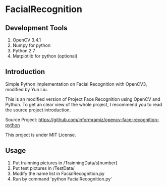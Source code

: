 # FacialRecognition

## Development Tools

1. OpenCV 3.4.1
2. Numpy for python
3. Python 2.7
4. Matplotlib for python (optional)

## Introduction

Simple Python implementation on Facial Recognition with OpenCV3, modified by Yun Liu.

This is an modified version of Project Face Recognition using OpenCV and Python. To get an clear view of the whole project, I recommend you to read the source project introduction.

Source Project: https://github.com/informramiz/opencv-face-recognition-python

This project is under MIT License.

## Usage

1. Put trainning pictures in /TrainningData/s[number]
2. Put test pictures in /TestData/
3. Modify the name list in FacialRecognition.py
4. Run by command 'python FacialRecognition.py'
